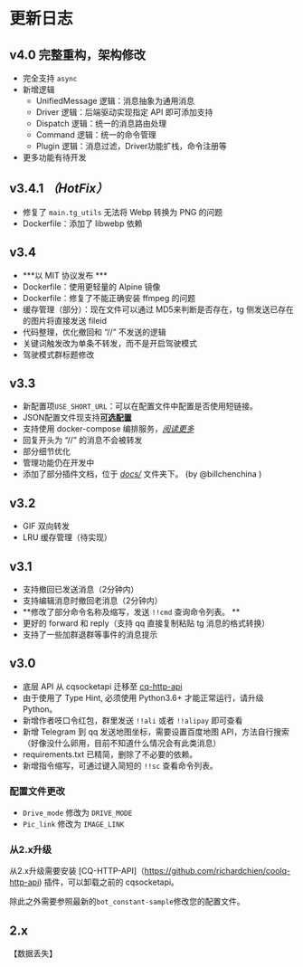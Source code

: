 # 更新日志

## v4.0 完整重构，架构修改

- 完全支持 `async`
- 新增逻辑
    - UnifiedMessage 逻辑：消息抽象为通用消息
    - Driver 逻辑：后端驱动实现指定 API 即可添加支持
    - Dispatch 逻辑：统一的消息路由处理
    - Command 逻辑：统一的命令管理
    - Plugin 逻辑：消息过滤，Driver功能扩栈，命令注册等
- 更多功能有待开发

## v3.4.1 _（HotFix）_

- 修复了 `main.tg_utils` 无法将 Webp 转换为 PNG 的问题
- Dockerfile：添加了 libwebp 依赖

## v3.4

- ***以 MIT 协议发布 ***
- Dockerfile：使用更轻量的 Alpine 镜像
- Dockerfile：修复了不能正确安装 ffmpeg 的问题
- 缓存管理（部分）：现在文件可以通过 MD5来判断是否存在，tg 侧发送已存在的图片将直接发送 fileid
- 代码整理，优化撤回和 “//” 不发送的逻辑
- 关键词触发改为单条不转发，而不是开启驾驶模式
- 驾驶模式群标题修改

## v3.3

- 新配置项`USE_SHORT_URL`：可以在配置文件中配置是否使用短链接。
- JSON配置文件现支持[**可选配置**](README-zh_CN.md#%E5%8F%AF%E9%80%89%E9%85%8D%E7%BD%AEjson%E7%89%B9%E6%9C%89)
- 支持使用 docker-compose 编排服务，[*阅读更多*](docker-compose-zh_CN.md)
- 回复开头为 “//” 的消息不会被转发
- 部分细节优化
- 管理功能仍在开发中
- 添加了部分插件文档，位于 [*docs/*](docs/) 文件夹下。 (by @billchenchina )

## v3.2

- GIF 双向转发
- LRU 缓存管理（待实现）

## v3.1

- 支持撤回已发送消息（2分钟内）
- 支持编辑消息时撤回老消息（2分钟内）
- **修改了部分命令名称及缩写，发送 `!!cmd` 查询命令列表。 **
- 更好的 forward 和 reply（支持 qq 直接复制粘贴 tg 消息的格式转换）
- 支持了一些加群退群等事件的消息提示

## v3.0

- 底层 API 从 cqsocketapi 迁移至 [cq-http-api](https://github.com/richardchien/coolq-http-api)
- 由于使用了 Type Hint, 必须使用 Python3.6+ 才能正常运行，请升级 Python。
- 新增作者吱口令红包，群里发送 `!!ali` 或者 `!!alipay` 即可查看
- 新增 Telegram 到 qq 发送地图坐标，需要设置百度地图 API，方法自行搜索（好像没什么卵用，目前不知道什么情况会有此类消息）
- requirements.txt 已精简，删除了不必要的依赖。
- 新增指令缩写，可通过键入简短的 `!!sc` 查看命令列表。

### 配置文件更改

- `Drive_mode` 修改为 `DRIVE_MODE`
- `Pic_link` 修改为 `IMAGE_LINK`

### 从2.x升级

从2.x升级需要安装 [CQ-HTTP-API]（https://github.com/richardchien/coolq-http-api) 插件，可以卸载之前的 cqsocketapi。

除此之外需要参照最新的`bot_constant-sample`修改您的配置文件。

## 2.x

【数据丢失】
